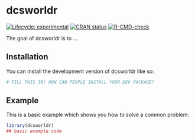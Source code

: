 
<!-- README.md is generated from README.Rmd. Please edit that file -->

# dcsworldr

<!-- badges: start -->

[![Lifecycle:
experimental](https://img.shields.io/badge/lifecycle-experimental-orange.svg)](https://lifecycle.r-lib.org/articles/stages.html#experimental)
[![CRAN
status](https://www.r-pkg.org/badges/version/dcsworldr)](https://CRAN.R-project.org/package=dcsworldr)
[![R-CMD-check](https://github.com/R3DL1N3/dcsworldr/actions/workflows/R-CMD-check.yaml/badge.svg)](https://github.com/R3DL1N3/dcsworldr/actions/workflows/R-CMD-check.yaml)
<!-- badges: end -->

The goal of dcsworldr is to …

## Installation

You can install the development version of dcsworldr like so:

``` r
# FILL THIS IN! HOW CAN PEOPLE INSTALL YOUR DEV PACKAGE?
```

## Example

This is a basic example which shows you how to solve a common problem:

``` r
library(dcsworldr)
## basic example code
```
